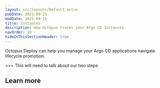 ```yaml
---
layout: src/layouts/Default.astro
pubDate: 2025-09-15
modDate: 2025-09-15
title: Instances
description: How Octopus tracks your Argo CD Instances
navOrder: 10
hideInThisSectionHeader: true
---
```


Octopus Deploy can help you manage your Argo CD applications navigate lifecycle promotion.

===
This will need to talk about our two steps

## Learn more

